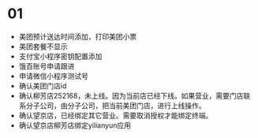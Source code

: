 # 01

- 美团预计送达时间添加，打印美团小票
- 美团套餐不显示
- 支付宝小程序密钥配置添加
- 饿百账号申请跟进
- 申请微信小程序测试号
- 确认美团门店id
- 确认柳芳店252168，未上线。因为当前店已经下线。如果营业，需要门店联系分子公司，由分子公司，把当前美团门店，进行上线操作。
- 确认望京店，已经绑定其它营业。需要取消授权才能绑定终端。
- 确认望京店柳芳店绑定yilianyun应用
